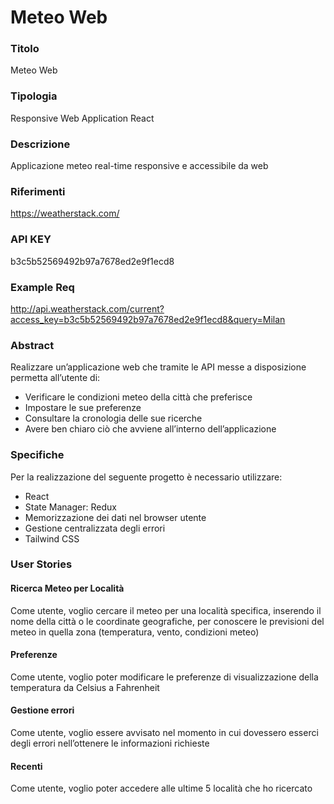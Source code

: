 # Meteo Web

### Titolo

Meteo Web

### Tipologia

Responsive Web Application React

### Descrizione

Applicazione meteo real-time responsive e accessibile da web

### Riferimenti

https://weatherstack.com/

### API KEY

b3c5b52569492b97a7678ed2e9f1ecd8

### Example Req

http://api.weatherstack.com/current?access_key=b3c5b52569492b97a7678ed2e9f1ecd8&query=Milan

### Abstract

Realizzare un’applicazione web che tramite le API messe a disposizione permetta all’utente di:

- Verificare le condizioni meteo della città che preferisce
- Impostare le sue preferenze
- Consultare la cronologia delle sue ricerche
- Avere ben chiaro ciò che avviene all’interno dell’applicazione

### Specifiche

Per la realizzazione del seguente progetto è necessario utilizzare:

- React
- State Manager: Redux
- Memorizzazione dei dati nel browser utente
- Gestione centralizzata degli errori
- Tailwind CSS

### User Stories

#### Ricerca Meteo per Località

Come utente, voglio cercare il meteo per una località specifica, inserendo il nome della
città o le coordinate geografiche, per conoscere le previsioni del meteo in quella zona
(temperatura, vento, condizioni meteo)

#### Preferenze

Come utente, voglio poter modificare le preferenze di visualizzazione della temperatura
da Celsius a Fahrenheit

#### Gestione errori

Come utente, voglio essere avvisato nel momento in cui dovessero esserci degli errori
nell’ottenere le informazioni richieste

#### Recenti

Come utente, voglio poter accedere alle ultime 5 località che ho ricercato
